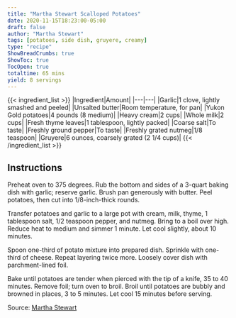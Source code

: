```yaml
---
title: "Martha Stewart Scalloped Potatoes"
date: 2020-11-15T18:23:00-05:00
draft: false
author: "Martha Stewart"
tags: [potatoes, side dish, gruyere, creamy]
type: "recipe"
ShowBreadCrumbs: true
ShowToc: true
TocOpen: true
totaltime: 65 mins
yield: 8 servings
---
```


{{< ingredient_list >}}
|Ingredient|Amount|
|---|---|
|Garlic|1 clove, lightly smashed and peeled|
|Unsalted butter|Room temperature, for pan|
|Yukon Gold potatoes|4 pounds (8 medium)|
|Heavy cream|2 cups|
|Whole milk|2 cups|
|Fresh thyme leaves|1 tablespoon, lightly packed|
|Coarse salt|To taste|
|Freshly ground pepper|To taste|
|Freshly grated nutmeg|1/8 teaspoon|
|Gruyere|6 ounces, coarsely grated (2 1/4 cups)|
{{< /ingredient_list >}}

## Instructions

Preheat oven to 375 degrees. Rub the bottom and sides of a 3-quart baking dish with garlic; reserve garlic. Brush pan generously with butter. Peel potatoes, then cut into 1/8-inch-thick rounds.

Transfer potatoes and garlic to a large pot with cream, milk, thyme, 1 tablespoon salt, 1/2 teaspoon pepper, and nutmeg. Bring to a boil over high. Reduce heat to medium and simmer 1 minute. Let cool slightly, about 10 minutes.

Spoon one-third of potato mixture into prepared dish. Sprinkle with one-third of cheese. Repeat layering twice more. Loosely cover dish with parchment-lined foil.

Bake until potatoes are tender when pierced with the tip of a knife, 35 to 40 minutes. Remove foil; turn oven to broil. Broil until potatoes are bubbly and browned in places, 3 to 5 minutes. Let cool 15 minutes before serving.

Source: [Martha Stewart](https://www.marthastewart.com/1133591/creamy-scalloped-potatoes) 
